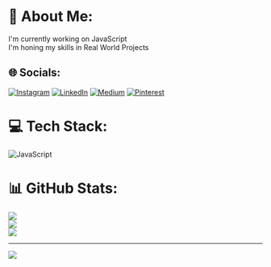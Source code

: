 # 💫 About Me:
I'm currently working on JavaScript<br>I'm honing my skills in Real World Projects<br>


## 🌐 Socials:
[![Instagram](https://img.shields.io/badge/Instagram-%23E4405F.svg?logo=Instagram&logoColor=white)](https://instagram.com/itsamazingharsh) [![LinkedIn](https://img.shields.io/badge/LinkedIn-%230077B5.svg?logo=linkedin&logoColor=white)](https://linkedin.com/in/devharsh007) [![Medium](https://img.shields.io/badge/Medium-12100E?logo=medium&logoColor=white)](https://medium.com/@Devilqueenlove) [![Pinterest](https://img.shields.io/badge/Pinterest-%23E60023.svg?logo=Pinterest&logoColor=white)](https://pinterest.com/devilqueenlove07) 

# 💻 Tech Stack:
![JavaScript](https://img.shields.io/badge/javascript-%23323330.svg?style=plastic&logo=javascript&logoColor=%23F7DF1E)
# 📊 GitHub Stats:
![](https://github-readme-stats.vercel.app/api?username=devilqueenlove&theme=dark&hide_border=false&include_all_commits=true&count_private=false)<br/>
![](https://github-readme-streak-stats.herokuapp.com/?user=devilqueenlove&theme=dark&hide_border=false)<br/>
![](https://github-readme-stats.vercel.app/api/top-langs/?username=devilqueenlove&theme=dark&hide_border=false&include_all_commits=true&count_private=false&layout=compact)

---
[![](https://visitcount.itsvg.in/api?id=devilqueenlove&icon=0&color=3)](https://visitcount.itsvg.in)

<!-- Proudly created with GPRM ( https://gprm.itsvg.in ) -->
